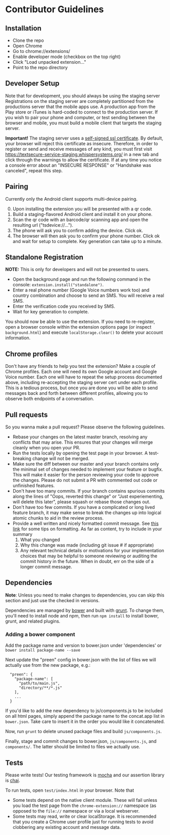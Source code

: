 Contributor Guidelines
======================

## Installation

* Clone the repo
* Open Chrome
* Go to chrome://extensions/
* Enable developer mode (checkbox on the top right)
* Click "Load unpacked extension..."
* Point to the repo directory

## Developer Setup

Note that for development, you should always be using the staging server
Registrations on the staging server are completely partitioned from the
productions server that the mobile apps use. A production app from the Play
store or iTunes is hard-coded to connect to the production server. If you wish
to pair your phone and computer, or test sending between the browser and
mobile, you must build a mobile client that targets the staging server.

**Important!** The staging server uses a [self-signed ssl
certificate](https://github.com/WhisperSystems/TextSecure-Browser/issues/110).
By default, your browser will reject this certificate as insecure. Therefore,
in order to register or send and receive messages of any kind, you must first
visit <https://textsecure-service-staging.whispersystems.org/> in a new tab and
click through the warnings to allow the certificate. If at any time you notice
a console error about an "INSECURE RESPONSE" or "Handshake was canceled",
repeat this step.

## Pairing

Currently only the Android client supports multi-device pairing.

0. Upon installing the extension you will be presented with a qr code.
1. Build a staging-flavored Android client and install it on your phone.
2. Scan the qr code with an barcode/qr scanning app and open the resulting url ("tsdevice://...").
3. The phone will ask you to confirm adding the device. Click ok.
3. The browser will then ask you to confirm your phone number. Click ok and wait for setup to complete. Key generation can take up to a minute.

## Standalone Registration
**NOTE:** This is only for developers and will not be presented to users.

* Open the background page and run the following command in the console: `extension.install("standalone")`.
* Enter a real phone number (Google Voice numbers work too) and country
  combination and choose to send an SMS. You will receive a real SMS.
* Enter the verification code you received by SMS.
* Wait for key generation to complete.

You should now be able to use the extension. If you need to re-register, open a
browser console within the extension options page (or inspect
`background.html`) and execute `localStorage.clear()` to delete your account
information.

## Chrome profiles

Don't have any friends to help you test the extension? Make a couple of Chrome
profiles. Each one will need its own Google account and Google Voice number.
Each one will have to repeat the setup process documented above, including
re-accepting the staging server cert under each profile. This is a tedious
process, but once you are done you will be able to send messages back and forth
between different profiles, allowing you to observe both endpoints of a
conversation.

## Pull requests

So you wanna make a pull request? Please observe the following guidelines.

 * Rebase your changes on the latest master branch, resolving any conflicts
   that may arise. This ensures that your changes will merge cleanly when you
   open your PR.
 * Run the tests locally by opening the test page in your browser. A
   test-breaking change will not be merged.
 * Make sure the diff between our master and your branch contains only the
   minimal set of changes needed to implement your feature or bugfix. This will
   make it easier for the person reviewing your code to approve the changes.
   Please do not submit a PR with commented out code or unfinished features.
 * Don't have too many commits. If your branch contains spurious commits along
   the lines of "Oops, reverted this change" or "Just experiementing, will
   delete this later", please squash or rebase those changes out.
 * Don't have too few commits. If you have a complicated or long lived feature
   branch, it may make sense to break the changes up into logical atomic chunks
   to aid in the review process.
 * Provide a well written and nicely formatted commit message. See [this
   link](http://chris.beams.io/posts/git-commit/)
   for some tips on formatting. As far as content, try to include in your
   summary
     1. What you changed
     2. Why this change was made (including git issue # if appropriate)
     3. Any relevant technical details or motivations for your implementation
        choices that may be helpful to someone reviewing or auditing the commit
        history in the future. When in doubt, err on the side of a longer
        commit message.

## Dependencies

**Note**: Unless you need to make changes to dependencies, you can skip this
section and just use the checked in versions.

Dependencies are managed by [bower](http://bower.io) and built with
[grunt](http://gruntjs.com). To change them, you'll need to install node and
npm, then run `npm install` to install bower, grunt, and related plugins.

### Adding a bower component

Add the package name and version to bower.json under 'dependencies' or `bower
install package-name --save`

Next update the "preen" config in bower.json with the list of files we will
actually use from the new package, e.g.:
```
  "preen": {
    "package-name": [
      "path/to/main.js",
      "directory/**/*.js"
    ],
    ...
  }
```
If you'd like to add the new dependency to js/components.js to be included on
all html pages, simply append the package name to the concat.app list in
`bower.json`. Take care to insert it in the order you would like it
concatenated.

Now, run `grunt` to delete unused package files and build `js/components.js`.

Finally, stage and commit changes to bower.json, `js/components.js`,
and `components/`. The latter should be limited to files we actually use.

## Tests
Please write tests! Our testing framework is
[mocha](http://mochajs.org/) and our assertion library is
[chai](http://chaijs.com/api/assert/).

To run tests, open `test/index.html` in your browser. Note that

 * Some tests depend on the native client module. These will fail unless you
   load the test page from the `chrome-extension://` namespace (as opposed to
   the `file://` namespace or via a local webserver.
 * Some tests may read, write or clear localStorage. It is recommended that you
   create a Chrome user profile just for running tests to avoid clobbering any
   existing account and message data.
